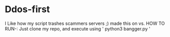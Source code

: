 # Ddos-first
I Like how my script trashes scammers servers ;)
made this on vs.
HOW TO RUN-:
Just clone my repo, and execute using ' python3 bangger.py '
